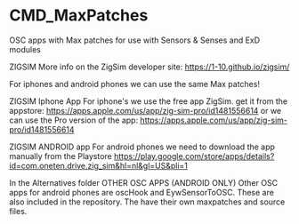 # CMD_MaxPatches

OSC apps with Max patches for use with Sensors & Senses and ExD modules

ZIGSIM
More info on the ZigSim developer site: https://1-10.github.io/zigsim/

For iphones and android phones we can use the same Max patches!

ZIGSIM Iphone App
For iphone's we use the free app ZigSim. get it from the 
appstore: https://apps.apple.com/us/app/zig-sim-pro/id1481556614
or we can use the Pro version of the app: https://apps.apple.com/us/app/zig-sim-pro/id1481556614

ZIGSIM ANDROID app
For android phones we need to download the app manually from the Playstore 
https://play.google.com/store/apps/details?id=com.oneten.drive.zig_sim&hl=nl&gl=US&pli=1

In the Alternatives folder
OTHER OSC APPS (ANDROID ONLY)
Other OSC apps for android phones are oscHook and EywSensorToOSC. These are also included in the repository. The have their own maxpatches and source files.
